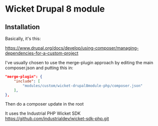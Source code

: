 # Wicket Drupal 8 module

## Installation

Basically, it's this:

https://www.drupal.org/docs/develop/using-composer/managing-dependencies-for-a-custom-project

I've usually chosen to use the merge-plugin approach by editing the main composer.json and putting this in:

```json
"merge-plugin": {
    "include": [
        "modules/custom/wicket-drupal8module-php/composer.json"
    ],
},
```

Then do a composer update in the root

It uses the Industrial PHP Wicket SDK
https://github.com/industrialdev/wicket-sdk-php.git
